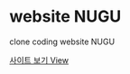 <h1>website NUGU </h1>
<p>clone coding website NUGU</p>
<a href="https://chlee129.github.io/ungu/">사이트 보기 View</a>
 
